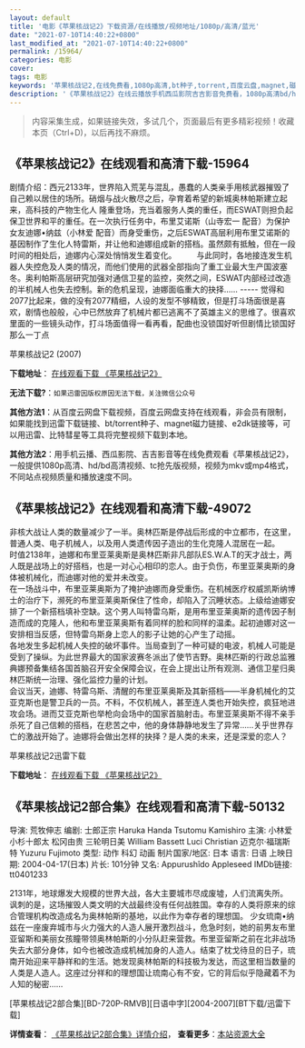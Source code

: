 ```yaml
---
layout: default
title: '电影《苹果核战记2》下载资源/在线播放/视频地址/1080p/高清/蓝光'
date: "2021-07-10T14:40:22+0800"
last_modified_at: "2021-07-10T14:40:22+0800"
permalink: /15964/
categories: 电影
cover:
tags: 电影
keywords: '苹果核战记2,在线免费看,1080p高清,bt种子,torrent,百度云盘,magnet,磁力链,迅雷下载资源'
description: '《苹果核战记2》在线云播放手机西瓜影院吉吉影音免费看，1080p高清bd/hd未删减完整版和tc抢先枪版，mkv/mp4格式，附带bt/torrent种子、magnet/磁力链、百度云盘、网盘资源迅雷下载链接'
---
```


>内容采集生成，如果链接失效，多试几个，页面最后有更多精彩视频！收藏本页（Ctrl+D)，以后再找不麻烦。


## 《苹果核战记2》在线观看和高清下载-15964

剧情介绍：西元2133年，世界陷入荒芜与混乱，愚蠢的人类亲手用核武器摧毁了自己赖以居住的场所。硝烟与战火散尽之后，孕育着希望的新城奥林帕斯建立起来，高科技的产物生化人 隆重登场，充当着服务人类的重任，而ESWAT则担负起保卫世界和平的重任。在一次执行任务中，布里艾诺斯（山寺宏一 配音）为保护女友迪娜•纳兹（小林爱 配音）而身受重伤，之后ESWAT高层利用布里艾诺斯的基因制作了生化人特雷斯，并让他和迪娜组成新的搭档。虽然颇有抵触，但在一段时间的相处后，迪娜内心深处悄悄发生着变化。  　　与此同时，各地接连发生机器人失控危及人类的情况，而他们使用的武器全部指向了重工业最大生产国波塞冬。奥利帕斯高层研究加强对通信卫星的监控，突然之间，ESWAT内部经过改造的半机械人也失去控制。新的危机呈现，迪娜面临重大的抉择…… ----- 觉得和2077比起来，做的没有2077精细，人设的发型不够精致，但是打斗场面很是喜欢，剧情也般般，心中已然放弃了机械片都已逃离不了英雄主义的思维了。很喜欢里面的一些镜头动作，打斗场面值得一看再看，配曲也没锁国好听但剧情比锁国好那么一丁点


苹果核战记2 (2007)

**下载地址**： [在线观看下载 《苹果核战记2》](https://www.btbtdy.me/btdy/dy4311.html) 


**无法下载?**：`如果迅雷因版权原因无法下载，关注微信公众号 `

**其他方法1**：从百度云网盘下载视频，百度云网盘支持在线观看，非会员有限制，如果能找到迅雷下载链接、bt/torrent种子、magnet磁力链接、e2dk链接等，可以用迅雷、比特彗星等工具将完整视频下载到本地。

**其他方法2**：用手机云播、西瓜影院、吉吉影音等在线免费观看《苹果核战记2》，一般提供1080p高清、hd/bd高清视频、tc抢先版视频，视频为mkv或mp4格式，不同站点视频质量和播放速度不同。


## 《苹果核战记2》在线观看和高清下载-49072

非核大战让人类的数量减少了一半。奥林匹斯是停战后形成的中立都市，在这里，普通人类、电子机械人，以及用人类遗传因子造出的生化克隆人混居在一起。<br />时值2138年，迪娜和布里亚莱奥斯是奥林匹斯非凡部队ES.W.A.T的天才战士，两人既是战场上的好搭档，也是一对心心相印的恋人。由于负伤，布里亚莱奥斯的身体被机械化，而迪娜对他的爱并未改变。<br />在一场战斗中，布里亚莱奥斯为了掩护迪娜而身受重伤。在机械医疗权威凯斯纳博士的治疗下，濒死的布里亚莱奥斯保住了性命，却陷入了沉睡状态。上级给迪娜安排了一个新搭档填补空缺。这个男人叫特雷乌斯，是用布里亚莱奥斯的遗传因子制造而成的克隆人，他和布里亚莱奥斯有着同样的脸和同样的温柔。起初迪娜对这一安排相当反感，但特雷乌斯身上恋人的影子让她的心产生了动摇。<br />各地发生多起机械人失控的破坏事件。当局查到了一种可疑的电波，机械人可能是受到了操纵。为此世界最大的国家波赛冬派出了使节吉野。奥林匹斯的行政总监雅典娜预备集结各国首脑召开安全保障会议，在会上提出让所有观测、通信卫星归奥林匹斯统一治理、强化监控力量的计划。<br />会议当天，迪娜、特雷乌斯、清醒的布里亚莱奥斯及其新搭档&mdash;—半身机械化的艾亚克斯也是警卫兵的一员。不料，不仅机械人，甚至连人类也开始失控，疯狂地进攻会场。进而艾亚克斯也举枪向会场中的国家首脑射击。布里亚莱奥斯不得不亲手杀死了自己信赖的搭档，在悲苦之中，他的身体静静地发生了异常……关乎世界存亡的激战开始了。迪娜将会做出怎样的抉择？是人类的未来，还是深爱的恋人？


苹果核战记2迅雷下载

**下载地址**： [在线观看下载 《苹果核战记2》](https://www.993dy.com//vod-detail-id-4538.html) 


## 《苹果核战记2部合集》在线观看和高清下载-50132

导演: 荒牧伸志 编剧: 士郎正宗 Haruka Handa Tsutomu Kamishiro 主演: 小林爱 小杉十郎太 松冈由贵 三轮明日美 William Bassett Luci Christian 迈克尔·福瑞斯特 Yuzuru Fujimoto 类型: 动作 科幻 动画 制片国家/地区: 日本 语言: 日语 上映日期: 2004-04-17(日本) 片长: 101分钟 又名: Appurushîdo Appleseed IMDb链接: tt0401233

2131年，地球爆发大规模的世界大战，各大主要城市尽成废墟，人们流离失所。讽刺的是，这场摧毁人类文明的大战最终没有任何战胜国。幸存的人类将原来的综合管理机构改造成名为奥林帕斯的基地，以此作为幸存者的理想国。 少女琉南•纳兹在一座废弃城市与火力强大的人造人展开激烈战斗，危急时刻，她的前男友布里亚留斯和美丽女孩瞳带领奥林帕斯的小分队赶来营救。布里亚留斯之前在北非战场失去大部分身体，如今也被改造成机械加身的人造人。结束了枕戈待旦的日子，琉南开始迎来平静祥和的生活。她发现奥林帕斯的科技极为发达，而这里相当数量的人类是人造人。这座过分祥和的理想国让琉南心有不安，它的背后似乎隐藏着不为人知的秘密……


[苹果核战记2部合集][BD-720P-RMVB][日语中字][2004-2007][BT下载/迅雷下载]

**详情查看**： [《苹果核战记2部合集》详情介绍](/movie/50132/)， **查看更多**：[本站资源大全](/movie/t/all/)

